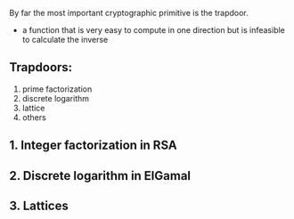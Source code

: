By far the most important cryptographic primitive is the trapdoor.
- a function that is very easy to compute in one direction but is infeasible to calculate the inverse

## Trapdoors:

1. prime factorization
2. discrete logarithm
3. lattice
4. others

## 1. Integer factorization in RSA

## 2. Discrete logarithm in ElGamal

## 3. Lattices
